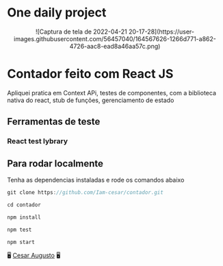 # One daily project

<div align=center>
  ![Captura de tela de 2022-04-21 20-17-28](https://user-images.githubusercontent.com/56457040/164567626-1266d771-a862-4726-aac8-ead8a46aa57c.png)
</div>

# Contador feito com React JS

Apliquei pratica em Context APi, testes de componentes, com a biblioteca nativa do react, stub de funções, gerenciamento de estado

## Ferramentas de teste

### React test lybrary

## Para rodar localmente

Tenha as dependencias instaladas e rode os comandos abaixo

```jsx
git clone https://github.com/Iam-cesar/contador.git

cd contador

npm install

npm test

npm start
```

🖥️ [Cesar Augusto](https://www.linkedin.com/in/c%C3%A9sar-augusto-1459ab1b2/) 🖥️

